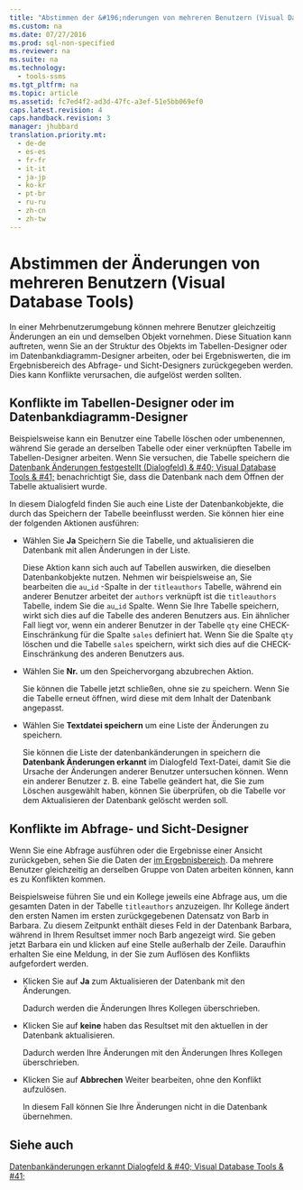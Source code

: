 ```yaml
---
title: "Abstimmen der &#196;nderungen von mehreren Benutzern (Visual Database Tools)"
ms.custom: na
ms.date: 07/27/2016
ms.prod: sql-non-specified
ms.reviewer: na
ms.suite: na
ms.technology: 
  - tools-ssms
ms.tgt_pltfrm: na
ms.topic: article
ms.assetid: fc7ed4f2-ad3d-47fc-a3ef-51e5bb069ef0
caps.latest.revision: 4
caps.handback.revision: 3
manager: jhubbard
translation.priority.mt: 
  - de-de
  - es-es
  - fr-fr
  - it-it
  - ja-jp
  - ko-kr
  - pt-br
  - ru-ru
  - zh-cn
  - zh-tw
---
```

# Abstimmen der &#196;nderungen von mehreren Benutzern (Visual Database Tools)
In einer Mehrbenutzerumgebung können mehrere Benutzer gleichzeitig Änderungen an ein und demselben Objekt vornehmen. Diese Situation kann auftreten, wenn Sie an der Struktur des Objekts im Tabellen-Designer oder im Datenbankdiagramm-Designer arbeiten, oder bei Ergebniswerten, die im Ergebnisbereich des Abfrage- und Sicht-Designers zurückgegeben werden. Dies kann Konflikte verursachen, die aufgelöst werden sollten.  
  
## Konflikte im Tabellen-Designer oder im Datenbankdiagramm-Designer  
Beispielsweise kann ein Benutzer eine Tabelle löschen oder umbenennen, während Sie gerade an derselben Tabelle oder einer verknüpften Tabelle im Tabellen-Designer arbeiten. Wenn Sie versuchen, die Tabelle speichern die [Datenbank Änderungen festgestellt (Dialogfeld) & #40; Visual Database Tools & #41;](../content/Database-Changes-Detected-Dialog-Box--Visual-Database-Tools-.md) benachrichtigt Sie, dass die Datenbank nach dem Öffnen der Tabelle aktualisiert wurde.  
  
In diesem Dialogfeld finden Sie auch eine Liste der Datenbankobjekte, die durch das Speichern der Tabelle beeinflusst werden. Sie können hier eine der folgenden Aktionen ausführen:  
  
-   Wählen Sie **Ja** Speichern Sie die Tabelle, und aktualisieren die Datenbank mit allen Änderungen in der Liste.  
  
    Diese Aktion kann sich auch auf Tabellen auswirken, die dieselben Datenbankobjekte nutzen. Nehmen wir beispielsweise an, Sie bearbeiten die `au`\_`id` -Spalte in der `titleauthors` Tabelle, während ein anderer Benutzer arbeitet der `authors` verknüpft ist die `titleauthors` Tabelle, indem Sie die `au`\_`id` Spalte. Wenn Sie Ihre Tabelle speichern, wirkt sich dies auf die Tabelle des anderen Benutzers aus. Ein ähnlicher Fall liegt vor, wenn ein anderer Benutzer in der Tabelle `qty` eine CHECK-Einschränkung für die Spalte `sales` definiert hat. Wenn Sie die Spalte `qty` löschen und die Tabelle `sales` speichern, wirkt sich dies auf die CHECK-Einschränkung des anderen Benutzers aus.  
  
-   Wählen Sie **Nr.** um den Speichervorgang abzubrechen Aktion.  
  
    Sie können die Tabelle jetzt schließen, ohne sie zu speichern. Wenn Sie die Tabelle erneut öffnen, wird diese mit dem Inhalt der Datenbank angepasst.  
  
-   Wählen Sie **Textdatei speichern** um eine Liste der Änderungen zu speichern.  
  
    Sie können die Liste der datenbankänderungen in speichern die **Datenbank Änderungen erkannt** im Dialogfeld Text-Datei, damit Sie die Ursache der Änderungen anderer Benutzer untersuchen können. Wenn ein anderer Benutzer z. B. eine Tabelle geändert hat, die Sie zum Löschen ausgewählt haben, können Sie überprüfen, ob die Tabelle vor dem Aktualisieren der Datenbank gelöscht werden soll.  
  
## Konflikte im Abfrage- und Sicht-Designer  
Wenn Sie eine Abfrage ausführen oder die Ergebnisse einer Ansicht zurückgeben, sehen Sie die Daten der [im Ergebnisbereich](../content/Results-Pane--Visual-Database-Tools-.md). Da mehrere Benutzer gleichzeitig an derselben Gruppe von Daten arbeiten können, kann es zu Konflikten kommen.  
  
Beispielsweise führen Sie und ein Kollege jeweils eine Abfrage aus, um die gesamten Daten in der Tabelle `titleauthors` anzuzeigen. Ihr Kollege ändert den ersten Namen im ersten zurückgegebenen Datensatz von Barb in Barbara. Zu diesem Zeitpunkt enthält dieses Feld in der Datenbank Barbara, während in Ihrem Resultset immer noch Barb angezeigt wird. Sie geben jetzt Barbara ein und klicken auf eine Stelle außerhalb der Zeile. Daraufhin erhalten Sie eine Meldung, in der Sie zum Auflösen des Konflikts aufgefordert werden.  
  
-   Klicken Sie auf **Ja** zum Aktualisieren der Datenbank mit den Änderungen.  
  
    Dadurch werden die Änderungen Ihres Kollegen überschrieben.  
  
-   Klicken Sie auf **keine** haben das Resultset mit den aktuellen in der Datenbank aktualisieren.  
  
    Dadurch werden Ihre Änderungen mit den Änderungen Ihres Kollegen überschrieben.  
  
-   Klicken Sie auf **Abbrechen** Weiter bearbeiten, ohne den Konflikt aufzulösen.  
  
    In diesem Fall können Sie Ihre Änderungen nicht in die Datenbank übernehmen.  
  
## Siehe auch  
[Datenbankänderungen erkannt Dialogfeld & #40; Visual Database Tools & #41;](../content/Database-Changes-Detected-Dialog-Box--Visual-Database-Tools-.md)  
  
